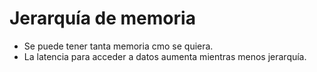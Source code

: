 # Jerarquía de memoria
- Se puede tener tanta memoria cmo se quiera.
- La latencia para acceder a datos aumenta mientras menos jerarquía.